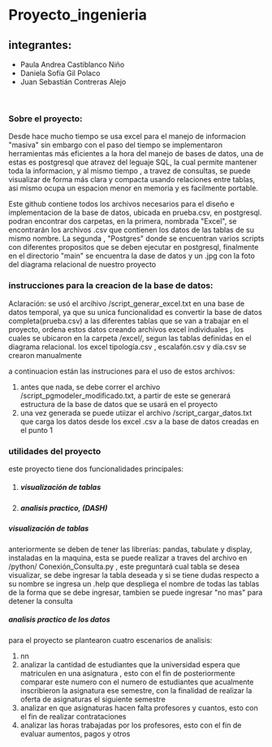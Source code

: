 # Proyecto_ingenieria
<h2>integrantes:</h2>
<ul>
  <li>Paula Andrea Castiblanco Niño</li>
  <li>Daniela Sofía Gil Polaco </li>
  <li>Juan Sebastián Contreras Alejo </li>
 </ul>
<br>

<h3>Sobre el proyecto:</h3>
<p> Desde hace mucho tiempo se usa excel para el manejo de informacion "masiva" sin embargo con el paso del tiempo se implementaron herramientas más eficientes a la hora del manejo de bases de datos, una de estas es postgresql que atravez del leguaje SQL, la cual permite mantener toda la informacion, y al mismo tiempo , a travez de consultas, se puede visualizar de forma más clara y compacta usando relaciones entre tablas, asi mismo ocupa un espacion menor en memoria y es facilmente portable. </p>

<p> Este github contiene todos los archivos necesarios para el diseño e implementacion de la base de datos, ubicada en prueba.csv, en postgresql. <br>
podran encontrar dos carpetas, en la primera, nombrada "Excel", se encontrarán los archivos .csv que contienen los datos de las tablas de su mismo nombre. La segunda , "Postgres" donde se encuentran varios scripts con diferentes propositos que se deben ejecutar en postgresql, finalmente en el directorio "main" se encuentra la dase de datos y un .jpg con la foto del diagrama relacional de nuestro proyecto </p>
 
 
<h3>instrucciones para la creacion de la base de datos:</h3>
<p>Aclaración:  se usó el arcihivo /script_generar_excel.txt en una base de datos temporal, ya que su unica funcionalidad es convertir la base de datos completa(prueba.csv) a las diferentes tablas que se van a trabajar en el proyecto,  ordena estos datos creando archivos excel individuales , los cuales se ubicaron en la carpeta /excel/, segun las tablas definidas en el diagrama relacional. los excel tipología.csv , escalafón.csv y día.csv se crearon manualmente </p>

a continuacion están las instruciones para el uso de estos archivos: <br>
<ol>
  <li>antes que nada, se debe correr el archivo /script_pgmodeler_modificado.txt, a partir de este se generará estructura de la base de datos que se usará en el    proyecto
  <li>una vez generada se puede utiizar el archivo /script_cargar_datos.txt que carga los datos desde los excel .csv a la base de datos creadas en el punto 1
</ol>


<h3> utilidades del proyecto </h3>
este proyecto tiene dos funcionalidades principales:
<ol>
  <li><h5>visualización de tablas</h5>
  <li><h5>analisis practico, (DASH) </h5>
</ol>

<h5>visualización de tablas</h5>
<p> anteriormente se deben de tener las librerías: pandas, tabulate y display, instaladas en la maquina, esta se puede realizar a traves del archivo en /python/ Conexión_Consulta.py , este preguntará cual tabla se desea visualizar, se debe ingresar la tabla deseada y si se tiene dudas respecto a su nombre se ingresa un .help que despliega el nombre de todas las tablas de la forma que se debe ingresar, tambien se puede ingresar "no mas" para detener la consulta</p>


<h5>analisis practico de los datos</h5>
 para el proyecto se plantearon cuatro escenarios de analisis:
 <ol>
    <li> nn
    <li> analizar la cantidad de estudiantes que la universidad espera que matriculen en una asignatura , esto con el fin de posteriormente comparar este numero con el numero de estudiantes que acualmente inscribieron la asignatura ese semestre, con la finalidad de realizar la oferta de asignaturas el siguiente semestre
     <li>analizar en que asignaturas hacen falta profesores y cuantos, esto con el fin de realizar contrataciones
      <li> analizar las horas trabajadas por los profesores, esto con el fin de evaluar aumentos, pagos y otros
 </ol>




  
 
